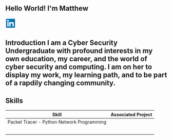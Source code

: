 ## Hello World! I'm Matthew
<a href="https://www.linkedin.com/in/matthew-howard-72b3552b3/"><img src="https://github.com/Matth161002/Matth161002/blob/308731b4a1742c861bf352758a0ddc9cbd3d7087/linkedin.png" /></a>
                                                                                                                            
## Introduction                                                                                                             I am a Cyber Security Undergraduate with profound interests in my own education, my career, and the world of cyber security and computing. I am on her to display my work, my learning path, and to be part of a rapdily changing community.                                                   
## Skills


| Skill                                         | Associated Project         |
|-----------------------------------------------|----------------------------|
|Packet Tracer - Python Network Programming | |
|  | |
|          | |
|      | |
|                | |
|  | |
